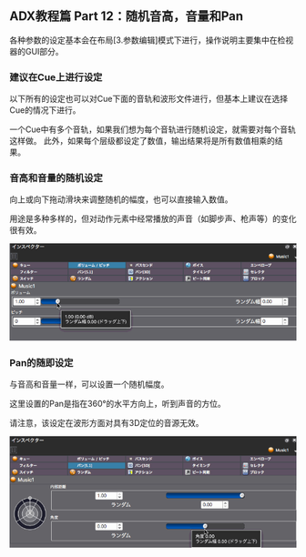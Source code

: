 ## ADX教程篇 Part 12：随机音高，音量和Pan

各种参数的设定基本会在布局[3.参数编辑]模式下进行，操作说明主要集中在检视器的GUI部分。

### 建议在Cue上进行设定
以下所有的设定也可以对Cue下面的音轨和波形文件进行，但基本上建议在选择Cue的情况下进行。

一个Cue中有多个音轨，如果我们想为每个音轨进行随机设定，就需要对每个音轨这样做。 此外，如果每个层级都设定了数值，输出结果将是所有数值相乘的结果。

### 音高和音量的随机设定
向上或向下拖动滑块来调整随机的幅度，也可以直接输入数值。

用途是多种多样的，但对动作元素中经常播放的声音（如脚步声、枪声等）的变化很有效。

![](../images/volume_random.gif)

### Pan的随即设定
与音高和音量一样，可以设置一个随机幅度。

这里设置的Pan是指在360°的水平方向上，听到声音的方位。

请注意，该设定在波形方面对具有3D定位的音源无效。 

![](../images/pan_random.gif)